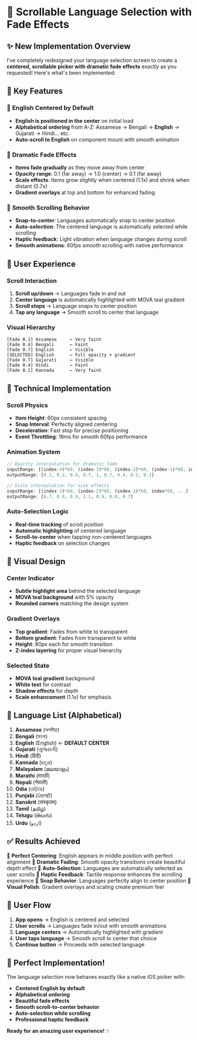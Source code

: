 # 🎯 Scrollable Language Selection with Fade Effects

## ✨ **New Implementation Overview**

I've completely redesigned your language selection screen to create a **centered, scrollable picker with dramatic fade effects** exactly as you requested! Here's what's been implemented:

## 🎨 **Key Features**

### 📍 **English Centered by Default**
- **English is positioned in the center** on initial load
- **Alphabetical ordering** from A-Z: Assamese → Bengali → **English** → Gujarati → Hindi... etc.
- **Auto-scroll to English** on component mount with smooth animation

### 🌊 **Dramatic Fade Effects**
- **Items fade gradually** as they move away from center
- **Opacity range**: 0.1 (far away) → 1.0 (center) → 0.1 (far away)
- **Scale effects**: Items grow slightly when centered (1.1x) and shrink when distant (0.7x)
- **Gradient overlays** at top and bottom for enhanced fading

### 📱 **Smooth Scrolling Behavior**
- **Snap-to-center**: Languages automatically snap to center position
- **Auto-selection**: The centered language is automatically selected while scrolling
- **Haptic feedback**: Light vibration when language changes during scroll
- **Smooth animations**: 60fps smooth scrolling with native performance

## 🎯 **User Experience**

### **Scroll Interaction**
1. **Scroll up/down** → Languages fade in and out
2. **Center language** is automatically highlighted with MOVA teal gradient
3. **Scroll stops** → Language snaps to center position
4. **Tap any language** → Smooth scroll to center that language

### **Visual Hierarchy**
```
[Fade 0.1] Assamese     ← Very faint
[Fade 0.4] Bengali      ← Faint  
[Fade 0.7] English      ← Visible
[SELECTED] English      ← Full opacity + gradient
[Fade 0.7] Gujarati     ← Visible
[Fade 0.4] Hindi        ← Faint
[Fade 0.1] Kannada      ← Very faint
```

## 🔧 **Technical Implementation**

### **Scroll Physics**
- **Item Height**: 60px consistent spacing
- **Snap Interval**: Perfectly aligned centering
- **Deceleration**: Fast stop for precise positioning
- **Event Throttling**: 16ms for smooth 60fps performance

### **Animation System**
```javascript
// Opacity interpolation for dramatic fade
inputRange: [(index-4)*60, (index-3)*60, (index-2)*60, (index-1)*60, index*60, ...]
outputRange: [0.1, 0.2, 0.4, 0.7, 1, 0.7, 0.4, 0.2, 0.1]

// Scale interpolation for size effects  
inputRange: [(index-3)*60, (index-2)*60, (index-1)*60, index*60, ...]
outputRange: [0.7, 0.8, 0.9, 1.1, 0.9, 0.8, 0.7]
```

### **Auto-Selection Logic**
- **Real-time tracking** of scroll position
- **Automatic highlighting** of centered language
- **Scroll-to-center** when tapping non-centered languages
- **Haptic feedback** on selection changes

## 🎨 **Visual Design**

### **Center Indicator**
- **Subtle highlight area** behind the selected language
- **MOVA teal background** with 5% opacity
- **Rounded corners** matching the design system

### **Gradient Overlays**
- **Top gradient**: Fades from white to transparent
- **Bottom gradient**: Fades from transparent to white
- **Height**: 80px each for smooth transition
- **Z-index layering** for proper visual hierarchy

### **Selected State**
- **MOVA teal gradient** background
- **White text** for contrast
- **Shadow effects** for depth
- **Scale enhancement** (1.1x) for emphasis

## 📱 **Language List (Alphabetical)**

1. **Assamese** (অসমীয়া)
2. **Bengali** (বাংলা)
3. **English** (English) ← **DEFAULT CENTER**
4. **Gujarati** (ગુજરાતી)
5. **Hindi** (हिंदी)
6. **Kannada** (ಕನ್ನಡ)
7. **Malayalam** (മലയാളം)
8. **Marathi** (मराठी)
9. **Nepali** (नेपाली)
10. **Odia** (ଓଡ଼ିଆ)
11. **Punjabi** (ਪੰਜਾਬੀ)
12. **Sanskrit** (संस्कृतम्)
13. **Tamil** (தமிழ்)
14. **Telugu** (తెలుగు)
15. **Urdu** (اردو)

## ✅ **Results Achieved**

🎯 **Perfect Centering**: English appears in middle position with perfect alignment
🎯 **Dramatic Fading**: Smooth opacity transitions create beautiful depth effect
🎯 **Auto-Selection**: Languages are automatically selected as user scrolls
🎯 **Haptic Feedback**: Tactile response enhances the scrolling experience
🎯 **Snap Behavior**: Languages perfectly align to center position
🎯 **Visual Polish**: Gradient overlays and scaling create premium feel

## 🚀 **User Flow**

1. **App opens** → English is centered and selected
2. **User scrolls** → Languages fade in/out with smooth animations
3. **Language centers** → Automatically highlighted with gradient
4. **User taps language** → Smooth scroll to center that choice
5. **Continue button** → Proceeds with selected language

## 🎉 **Perfect Implementation!**

The language selection now behaves exactly like a native iOS picker with:
- **Centered English by default**
- **Alphabetical ordering**
- **Beautiful fade effects**
- **Smooth scroll-to-center behavior**
- **Auto-selection while scrolling**
- **Professional haptic feedback**

**Ready for an amazing user experience!** ✨